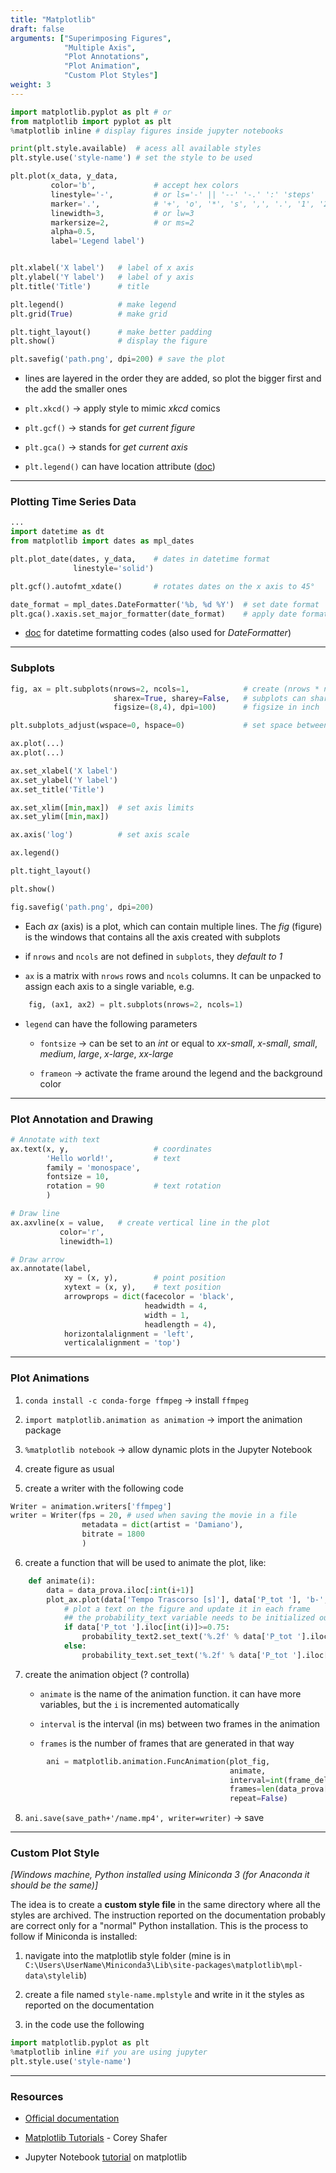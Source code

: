 ```yaml
---
title: "Matplotlib"
draft: false
arguments: ["Superimposing Figures",
            "Multiple Axis",
            "Plot Annotations",
            "Plot Animation",
            "Custom Plot Styles"]
weight: 3
---
```


```py
import matplotlib.pyplot as plt # or
from matplotlib import pyplot as plt
%matplotlib inline # display figures inside jupyter notebooks

print(plt.style.available)  # acess all available styles
plt.style.use('style-name') # set the style to be used

plt.plot(x_data, y_data,
         color='b',             # accept hex colors
         linestyle='-',         # or ls='-' || '--' '-.' ':' 'steps'
         marker='.',            # '+', 'o', '*', 's', ',', '.', '1', '2', '3',...
         linewidth=3,           # or lw=3
         markersize=2,          # or ms=2
         alpha=0.5,
         label='Legend label')


plt.xlabel('X label')   # label of x axis
plt.ylabel('Y label')   # label of y axis
plt.title('Title')      # title

plt.legend()            # make legend
plt.grid(True)          # make grid

plt.tight_layout()      # make better padding
plt.show()              # display the figure

plt.savefig('path.png', dpi=200) # save the plot
```

- lines are layered in the order they are added, so plot the bigger first and  the add the smaller ones

- `plt.xkcd()` &rarr; apply style to mimic _xkcd_ comics

- `plt.gcf()` &rarr; stands for _get current figure_

- `plt.gca()` &rarr; stands for _get current axis_

- `plt.legend()` can have location attribute ([doc](https://matplotlib.org/tutorials/intermediate/legend_guide.html))

* * *

### Plotting Time Series Data

```py
...
import datetime as dt
from matplotlib import dates as mpl_dates

plt.plot_date(dates, y_data,    # dates in datetime format
              linestyle='solid')

plt.gcf().autofmt_xdate()       # rotates dates on the x axis to 45°

date_format = mpl_dates.DateFormatter('%b, %d %Y')  # set date format
plt.gca().xaxis.set_major_formatter(date_format)    # apply date format to datetime on x axis
```

- [doc](https://docs.python.org/3/library/datetime.html#strftime-and-strptime-behavior) for datetime formatting codes (also used for _DateFormatter_)

* * *

### Subplots

```py
fig, ax = plt.subplots(nrows=2, ncols=1,            # create (nrows * ncols) axis inside the figure
                       sharex=True, sharey=False,   # subplots can share axis
                       figsize=(8,4), dpi=100)      # figsize in inch

plt.subplots_adjust(wspace=0, hspace=0)             # set space between subplots

ax.plot(...)
ax.plot(...)

ax.set_xlabel('X label')
ax.set_ylabel('Y label')
ax.set_title('Title')

ax.set_xlim([min,max])  # set axis limits
ax.set_ylim([min,max])

ax.axis('log')          # set axis scale

ax.legend()

plt.tight_layout()

plt.show()

fig.savefig('path.png', dpi=200)
```

- Each _ax_ (axis) is a plot, which can contain multiple lines. The _fig_ (figure) is the windows that contains all the axis created with subplots

- if `nrows` and `ncols` are not defined in `subplots`, they _default to 1_

- `ax` is a matrix with `nrows` rows and `ncols` columns. It can be unpacked to assign each axis to a single variable, e.g.

```py
    fig, (ax1, ax2) = plt.subplots(nrows=2, ncols=1)
```

- `legend` can have the following parameters

    - `fontsize` &rarr; can be set to an _int_ or equal to _xx-small_, _x-small_, _small_, _medium_, _large_, _x-large_, _xx-large_

    - `frameon` &rarr; activate the frame around the legend and the background color  

* * *

### Plot Annotation and Drawing

```py
# Annotate with text
ax.text(x, y,                   # coordinates
        'Hello world!',         # text
        family = 'monospace',
        fontsize = 10,
        rotation = 90           # text rotation
        )

# Draw line
ax.axvline(x = value,   # create vertical line in the plot
           color='r',
           linewidth=1)

# Draw arrow
ax.annotate(label,
			xy = (x, y),        # point position
            xytext = (x, y),    # text position
            arrowprops = dict(facecolor = 'black',
							  headwidth = 4,
							  width = 1,
                              headlength = 4),
            horizontalalignment = 'left',
			verticalalignment = 'top')
```

* * *

### Plot Animations

1.  `conda install -c conda-forge ffmpeg` &rarr; install `ffmpeg`

2.  `import matplotlib.animation as animation` &rarr; import the animation package

3.  `%matplotlib notebook` &rarr; allow dynamic plots in the Jupyter Notebook

4.  create figure as usual

5.  create a writer with the following code

```py
Writer = animation.writers['ffmpeg']
writer = Writer(fps = 20, # used when saving the movie in a file
                metadata = dict(artist = 'Damiano'),
                bitrate = 1800
                )
```

6.  create a function that will be used to animate the plot, like:

```py
    def animate(i):
        data = data_prova.iloc[:int(i+1)]
        plot_ax.plot(data['Tempo Trascorso [s]'], data['P_tot '], 'b-', lw=1, ms=3)
	        # plot a text on the figure and update it in each frame
            ## the probability_text variable needs to be initialized outside the function
            if data['P_tot '].iloc[int(i)]>=0.75:
                probability_text2.set_text('%.2f' % data['P_tot '].iloc[int(i)])
            else:
                probability_text.set_text('%.2f' % data['P_tot '].iloc[int(i)])
```

7.  create the animation object (? controlla)

    -   `animate` is the name of the animation function. it can have more variables, but the `i` is incremented automatically

    -   `interval` is the interval (in ms) between two frames in the animation

    -   `frames` is the number of frames that are generated in that way

```py
        ani = matplotlib.animation.FuncAnimation(plot_fig,
                                                 animate,
                                                 interval=int(frame_delay),
                                                 frames=len(data_prova['Tempo Trascorso [s]']),
                                                 repeat=False)
```

8.  `ani.save(save_path+'/name.mp4', writer=writer)` &rarr; save

* * *

### Custom Plot Style

_[Windows machine, Python installed using Miniconda 3 (for Anaconda it should be the same)]_

The idea is to create a **custom style file** in the same directory where all the styles are archived. The instruction reported on the documentation probably are correct only for a "normal" Python installation. This is the process to follow if Miniconda is installed:

1.  navigate into the matplotlib style folder (mine is in `C:\Users\UserName\Miniconda3\Lib\site-packages\matplotlib\mpl-data\stylelib`)

2.  create a file named `style-name.mplstyle` and write in it the styles as reported on the documentation

3.  in the code use the following

```python
import matplotlib.pyplot as plt
%matplotlib inline #if you are using jupyter
plt.style.use('style-name')
```

* * *

### Resources

- [Official documentation](https://matplotlib.org/)

- [Matplotlib Tutorials](https://www.youtube.com/playlist?list=PL-osiE80TeTvipOqomVEeZ1HRrcEvtZB_) - Corey Shafer

- Jupyter Notebook [tutorial](http://nbviewer.jupyter.org/github/jrjohansson/scientific-python-lectures/blob/master/Lecture-4-Matplotlib.ipynb) on matplotlib
